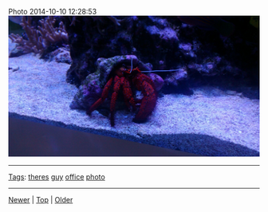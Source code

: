 <!--
title: Photo 2014-10-10 12
date: 2020-06-28T14:57:49.030Z
tags: theres, guy, office, photo
-->










Photo 2014-10-10 12:28:53
![](99641002932-0.jpg)

<!--BOTTOM-POST-NAVIGATION-->
---

[Tags](tags.md): [theres](tag-theres.md) [guy](tag-guy.md) [office](tag-office.md) [photo](tag-photo.md)

---

[Newer](99632990707.md) | [Top](index.md) | [Older](99810542427.md)